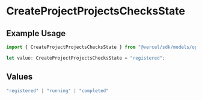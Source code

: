 # CreateProjectProjectsChecksState

## Example Usage

```typescript
import { CreateProjectProjectsChecksState } from "@vercel/sdk/models/operations/createproject.js";

let value: CreateProjectProjectsChecksState = "registered";
```

## Values

```typescript
"registered" | "running" | "completed"
```